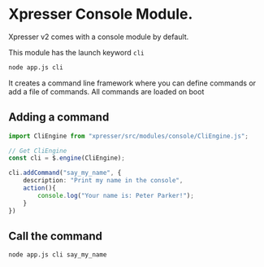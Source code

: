 # Xpresser Console Module.
Xpresser v2 comes with a console module by default.

This module has the launch keyword `cli`

```sh
node app.js cli
```

It creates a command line framework where you can define commands or add a file of commands.
All commands are loaded on boot

## Adding a command
```ts
import CliEngine from "xpresser/src/modules/console/CliEngine.js";

// Get CliEngine
const cli = $.engine(CliEngine);

cli.addCommand("say_my_name", {
    description: "Print my name in the console",
    action(){
        console.log("Your name is: Peter Parker!");
    }
})
```

## Call the command
```sh
node app.js cli say_my_name
```